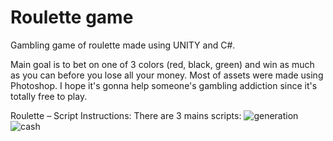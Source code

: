 # Roulette game

Gambling game of roulette made using UNITY and C#.

Main goal is to bet on one of 3 colors (red, black, green) and win as much as you can before you lose all your money.
Most of assets were made using Photoshop.
I hope it's gonna help someone's gambling addiction since it's totally free to play.

Roulette – Script Instructions:
There are 3 mains scripts: 
![generation](https://github.com/user-attachments/assets/61e1bdb8-b2c4-4421-a1e2-5eaba66081a0)
![cash](https://github.com/user-attachments/assets/453129e1-b343-4817-9762-3f92ae2856a9)
